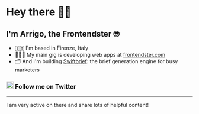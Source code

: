 Hey there 👋🏼
========================

I'm Arrigo, the Frontendster 🤓
-------------

*   🇮🇹  I'm based in Firenze, Italy
*   🧑🏼‍💻  My main gig is developing web apps at [frontendster.com](http://www.frontendster.com/)
*   🗂  And I'm building [Swiftbrief](http://www.swiftbrief.com): the brief generation engine for busy marketers
                
### <span align="left"><a href="https://www.twitter.com/ArrigoLupori" target="_blank" rel="noreferrer"><img src="https://raw.githubusercontent.com/danielcranney/readme-generator/main/public/icons/socials/twitter.svg" width="20" height="20" /></a></span> Follow me on Twitter
-------------
I am very active on there and share lots of helpful content!
